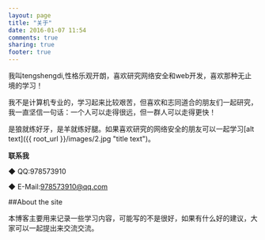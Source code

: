```yaml
---
layout: page
title: "关于"
date: 2016-01-07 11:54
comments: true
sharing: true
footer: true
---
```

我叫tengshengdi,性格乐观开朗，喜欢研究网络安全和web开发，喜欢那种无止境的学习！

我不是计算机专业的，学习起来比较艰苦，但喜欢和志同道合的朋友们一起研究，我一直坚信一句话：一个人可以走得很远，但一群人可以走得更快！

是狼就练好牙，是羊就练好腿。如果喜欢研究的网络安全的朋友可以一起学习[alt text]({{ root_url }}/images/2.jpg "title text")。

**联系我**

◆ QQ:978573910

◆ E-Mail:978573910@qq.com

##About the site

本博客主要用来记录一些学习内容，可能写的不是很好，如果有什么好的建议，大家可以一起提出来交流交流。